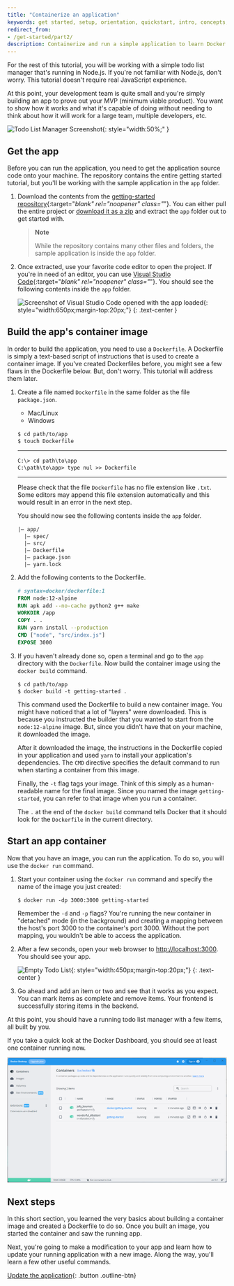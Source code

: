 ```yaml
---
title: "Containerize an application"
keywords: get started, setup, orientation, quickstart, intro, concepts, containers, docker desktop
redirect_from:
- /get-started/part2/
description: Containerize and run a simple application to learn Docker
---
```



For the rest of this tutorial, you will be working with a simple todo
list manager that's running in Node.js. If you're not familiar with Node.js,
don't worry. This tutorial doesn't require real JavaScript experience.

At this point, your development team is quite small and you're simply
building an app to prove out your MVP (minimum viable product). You want
to show how it works and what it's capable of doing without needing to
think about how it will work for a large team, multiple developers, etc.

![Todo List Manager Screenshot](images/todo-list-sample.png){: style="width:50%;" }

## Get the app

Before you can run the application, you need to get the application source code onto 
your machine. The repository contains the entire getting started tutorial, but you'll be working with the sample application in the `app` folder.

1. Download the contents from the [getting-started repository](https://github.com/docker/getting-started/tree/master){:target="_blank" rel="noopener" class="_"}. You can either pull the entire project or [download it as a zip](https://github.com/docker/getting-started/archive/refs/heads/master.zip) and extract the `app` folder out to get started with.

    > **Note**
    >
    > While the repository contains many other files and folders, the sample application is inside the `app` folder.


2. Once extracted, use your favorite code editor to open the project. If you're in need of an editor, you can use [Visual Studio Code](https://code.visualstudio.com/){:target="_blank" rel="noopener" class="_"}. You should see the following contents inside the `app` folder.

    ![Screenshot of Visual Studio Code opened with the app loaded](images/ide-screenshot.png){: style="width:650px;margin-top:20px;"}
    {: .text-center }


## Build the app's container image

In order to build the application, you need to use a `Dockerfile`. A
Dockerfile is simply a text-based script of instructions that is used to
create a container image. If you've created Dockerfiles before, you might
see a few flaws in the Dockerfile below. But, don't worry. This tutorial will address them later.

1. Create a file named `Dockerfile` in the same folder as the file `package.json`.

   <ul class="nav nav-tabs">
     <li class="active"><a data-toggle="tab" data-target="#tab3">Mac/Linux</a></li>
     <li><a data-toggle="tab" data-target="#tab4">Windows</a></li>
    </ul>
    <div class="tab-content">
    <div id="tab3" class="tab-pane fade in active" markdown="1">
   
    ```console
    $ cd path/to/app
    $ touch Dockerfile
    ```
    <hr>
    </div>
    <div id="tab4" class="tab-pane fade" markdown="1">
   
     ```console
     C:\> cd path\to\app
     C:\path\to\app> type nul >> Dockerfile
     ```
   <hr>
   </div>
   </div>


     Please check that the file `Dockerfile` has no file extension like `.txt`. Some editors may append this file extension automatically and this would result in an error in the next step.

     You should now see the following contents inside the `app` folder.
     ```
     |— app/
       |— spec/
       |— src/
       |— Dockerfile
       |— package.json
       |— yarn.lock
     ```

2. Add the following contents to the Dockerfile.

   ```dockerfile
   # syntax=docker/dockerfile:1
   FROM node:12-alpine
   RUN apk add --no-cache python2 g++ make
   WORKDIR /app
   COPY . .
   RUN yarn install --production
   CMD ["node", "src/index.js"]
   EXPOSE 3000
   ```


3. If you haven't already done so, open a terminal and go to the `app` directory with the `Dockerfile`. Now build the container image using the `docker build` command.

   ```console
   $ cd path/to/app
   $ docker build -t getting-started .
   ```

   This command used the Dockerfile to build a new container image. You might
   have noticed that a lot of "layers" were downloaded. This is because you instructed
   the builder that you wanted to start from the `node:12-alpine` image. But, since you
   didn't have that on your machine, it downloaded the image.

   After it downloaded the image, the instructions in the Dockerfile copied in your application and used `yarn` to 
   install your application's dependencies. The `CMD` directive specifies the default 
   command to run when starting a container from this image.

   Finally, the `-t` flag tags your image. Think of this simply as a human-readable name
   for the final image. Since you named the image `getting-started`, you can refer to that
   image when you run a container.

   The `.` at the end of the `docker build` command tells Docker that it should look for the `Dockerfile` in the current directory.

## Start an app container

Now that you have an image, you can run the application. To do so, you will use the `docker run`
command.

1. Start your container using the `docker run` command and specify the name of the image you 
   just created:

   ```console
   $ docker run -dp 3000:3000 getting-started
   ```

   Remember the `-d` and `-p` flags? You're running the new container in "detached" mode (in the 
   background) and creating a mapping between the host's port 3000 to the container's port 3000.
   Without the port mapping, you wouldn't be able to access the application.

2. After a few seconds, open your web browser to [http://localhost:3000](http://localhost:3000).
   You should see your app.

   ![Empty Todo List](images/todo-list-empty.png){: style="width:450px;margin-top:20px;"}
   {: .text-center }

3. Go ahead and add an item or two and see that it works as you expect. You can mark items as
   complete and remove items. Your frontend is successfully storing items in the backend.

At this point, you should have a running todo list manager with a few items, all built by you.

If you take a quick look at the Docker Dashboard, you should see at least one  container running now.

![Docker Dashboard with tutorial and app containers running](images/dashboard-two-containers.png)

## Next steps

In this short section, you learned the very basics about building a container image and created a
Dockerfile to do so. Once you built an image, you started the container and saw the running app.

Next, you're going to make a modification to your app and learn how to update your running application
with a new image. Along the way, you'll learn a few other useful commands.

[Update the application](03_updating_app.md){: .button .outline-btn}